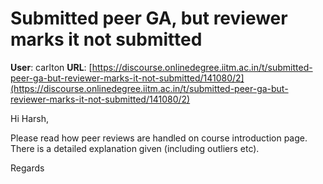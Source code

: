 # Submitted peer GA, but reviewer marks it not submitted

**User**: carlton
**URL**: [https://discourse.onlinedegree.iitm.ac.in/t/submitted-peer-ga-but-reviewer-marks-it-not-submitted/141080/2](https://discourse.onlinedegree.iitm.ac.in/t/submitted-peer-ga-but-reviewer-marks-it-not-submitted/141080/2)

Hi Harsh,

Please read how peer reviews are handled on course introduction page. There is a detailed explanation given (including outliers etc).

Regards
